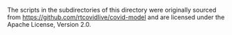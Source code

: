 The scripts in the subdirectories of this directory were originally sourced from https://github.com/rtcovidlive/covid-model and are licensed under the Apache License, Version 2.0.
